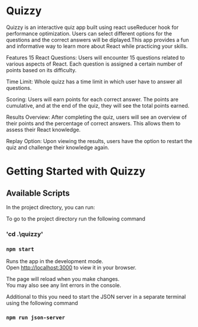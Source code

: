 # Quizzy
Quizzy is an interactive quiz app built using react useReducer hook  for performance optimization. Users can select different options for the questions and the correct answers will be diplayed.This app provides a fun and informative way to learn more about React while practicing your skills.


Features
15 React Questions: Users will encounter 15 questions related to various aspects of React. Each question is assigned a certain number of points based on its difficulty.

Time Limit: Whole quizz has a time limit in which user have to answer all questions.

Scoring: Users will earn points for each correct answer. The points are cumulative, and at the end of the quiz, they will see the total points earned.

Results Overview: After completing the quiz, users will see an overview of their points and the percentage of correct answers. This allows them to assess their React knowledge.

Replay Option: Upon viewing the results, users have the option to restart the quiz and challenge their knowledge again.



# Getting Started with Quizzy


## Available Scripts

In the project directory, you can run:

To go to the project directory run the following command

### 'cd .\quizzy\'

### `npm start`

Runs the app in the development mode.\
Open [http://localhost:3000](http://localhost:3000) to view it in your browser.

The page will reload when you make changes.\
You may also see any lint errors in the console.


Additional to this you need to start the JSON server in a separate terminal using the following command
### `npm run json-server`